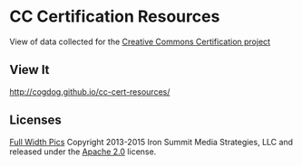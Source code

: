 # CC Certification Resources

View of data collected for the [Creative Commons Certification project](http://certificates.creativecommons.org)

## View It
http://cogdog.github.io/cc-cert-resources/

## Licenses


[Full Width Pics](http://startbootstrap.com/template-overviews/full-width-pics/) Copyright 2013-2015 Iron Summit Media Strategies, LLC and released under the [Apache 2.0](https://github.com/IronSummitMedia/startbootstrap-full-width-pics/blob/gh-pages/LICENSE) license.
